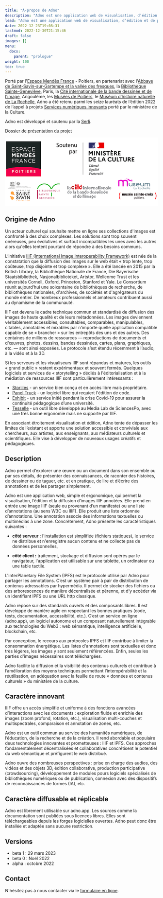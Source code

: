 ```yaml
---
title: "À-propos de Adno"
description: "Adno est une application web de visualisation, d’édition et de partage de récits et de parcours sur des images statiques et des images IIIF. Elle s'adresse principalement aux médiateurs culturels et scientifiques ainsi qu'aux enseignants. Elle concerne notamment les fonds patrimoniaux, les archives, les bibliothèques, la recherche scientifique, les humanités numériques, et plus généralement la valorisation de données culturelles et scientifiques."
lead: "Adno est une application web de visualisation, d’édition et de partage de récits et de parcours sur des images statiques et des images IIIF. Elle s'adresse principalement aux médiateurs culturels et scientifiques ainsi qu'aux enseignants. Elle concerne notamment les fonds patrimoniaux, les archives, les bibliothèques, la recherche scientifique, les humanités numériques, et plus généralement la valorisation de données culturelles et scientifiques."
date: 2022-12-23T19:08:31
lastmod: 2022-12-30T21:15:46  
draft: false
images: []
menu:
  docs:
    parent: "prologue"
weight: 100
toc: true
---
```


Porté par l'[Espace Mendès France](https://emf.fr) - Poitiers, en partenariat avec l'[Abbaye de Saint-Savin-sur-Gartempe et la vallée des fresques](https://www.abbaye-saint-savin.fr/), la [Bibliothèque Sainte-Geneviève](https://www.bsg.univ-paris3.fr/iguana/www.main.cls), Paris, la [Cité internationale de la bande dessinée et de l'image](http://www.citebd.org/), Angoulême, les [Musées de Poitiers](https://www.poitiers.fr/c__231_977__accueil_musee_sainte_croix.html), le [Muséum d’histoire naturelle de La Rochelle](https://museum.larochelle.fr/), Adno  a été retenu parmi les seize lauréats de l’édition 2022 de l’appel à projets [Services numériques innovants](https://www.culture.gouv.fr/Presse/Communiques-de-presse/Resultats-de-l-appel-a-projets-Services-numeriques-innovants-2022) porté par le ministère de la Culture.

Adno est développé et soutenu par la [Serli](https://www.serli.com/).

[Dossier de présentation du projet](/fr/blog/pr%C3%A9sentation-du-projet/EspaceMendesFrance_PresentationProjet.pdf) 

![Logos](bloc-logos.png)

## Origine de Adno

Un acteur culturel qui souhaite mettre en ligne ses collections d'images est confronté à des choix complexes. Les solutions sont trop souvent onéreuses, peu évolutives et surtout incompatibles les unes avec les autres alors qu'elles tentent pourtant de répondre à des besoins communs.

L’initiative [IIIF (International Image Interoperability Framework)](https://iiif.io) est née de la constatation que la diffusion des images sur le web était « trop lente, trop coûteuse, trop disjointe et trop complexe ». Elle a été lancée en 2015 par la British Library, la Bibliothèque Nationale de France, Die Bayerische Staatsbibliothek, Nasjonalbiblioteket, Artstor, Wellcome Trust et les universités Cornell, Oxford, Princeton, Stanford et Yale. Le Consortium réunit aujourd’hui une soixantaine de bibliothèques de recherche, de bibliothèques nationales, d'archives, de sociétés et d'agrégateurs du monde entier. De nombreux professionnels et amateurs contribuent aussi au dynamisme de la communauté.

IIIF est devenu le cadre technique commun et standardisé de diffusion des images de haute qualité et de leurs métadonnées. Les images deviennent véritablement accessibles, consultables, comparables, manipulables, citables, annotables et mixables par n'importe quelle application compatible capable de se « brancher » sur les entrepôts des uns et des autres. Des centaines de millions de ressources — reproductions de documents et d'œuvres, photos, dessins, bandes dessinées, cartes, plans, graphiques,  etc. — sont ainsi exposées.  Le protocole s’est étendu récemment à l’audio, à la vidéo et à la 3D.

Si les serveurs et les visualiseurs IIIF sont répandus et matures, les outils « grand public » restent expérimentaux et souvent fermés. Quelques logiciels et services de « storytelling » dédiés à l'éditorialisation et à la médiation de ressources IIIF sont particulièrement intéressants :  

- [Storiiies](https://storiiies.cogapp.com/) - un service bien conçu et en accès libre mais propriétaire.
- [Panel Truck](https://cartinal.leventhalmap.org/documentation/panel-truck.html) - un logiciel libre qui requiert l'édition de code.
- [Exhibit](https://www.exhibit.so/) - un service initié pendant la crise Covid-19 pour assurer la continuité pédagogique d’une université.
- [Tesselle](https://medialab.sciencespo.fr/outils/tesselle/) - un outil libre développé au Media Lab de SciencesPo,  avec une très bonne ergonomie mais ne supporte par IIIF.

En associant étroitement visualisation et édition, Adno tente de dépasser les limites de l’existant et apporte une solution accessible et conviviale aux chercheurs, aux artistes, aux enseignants, aux médiateurs culturels et scientifiques. Elle vise à développer de nouveaux usages créatifs et pédagogiques.

## Description

Adno permet d’explorer une œuvre ou un document dans son ensemble ou par ses détails, de présenter des connaissances, de raconter des histoires, de dessiner ou de taguer, etc. et en pratique, de lire et d’écrire des annotations et de les partager simplement.  

Adno est une application web, simple et ergonomique, qui permet la visualisation, l’édition et la diffusion d’images IIIF annotées. Elle prend en entrée une image IIIF (seule ou provenant d’un manifeste) ou une liste d’annotations (au sens W3C ou IIIF). Elle produit une liste ordonnée d’annotations. Une annotation associe des informations textuelles ou multimédias à une zone.  Concrètement, Adno présente les caractéristiques suivantes :

- __côté serveur :__ l'installation est simplifiée (fichiers statiques), le service ne distribue et n'enregistre aucun contenu et ne collecte pas de données personnelles,

- __côté client :__ traitement, stockage et diffusion sont opérés par le navigateur, l'application est utilisable sur une tablette, un ordinateur ou une table tactile.

L'InterPlanetary File System (IPFS) est le protocole utilisé par Adno pour partager les annotations. C’est un système pair à pair de distribution de contenus adressables par hypermédia. Il permet de stocker des fichiers ou des arborescences de manière décentralisée et pérenne, et d’y accéder via un identifiant IPFS ou une URL http classique.

Adno repose sur des standards ouverts et des composants libres. Il est développé de manière agile en respectant les bonnes pratiques (code, tests, documentation, accessibilité, etc.).  C’est un service en ligne (adno.app), un logiciel autonome et un composant naturellement intégrable aux technologies du Web3 : web sémantique, intelligence artificielle, blockchain, etc.

Par conception, le recours aux protocoles IPFS et IIIF contribue à limiter la consommation énergétique. Les  listes d'annotations sont textuelles et donc très légères, les images y sont seulement référencées. Enfin, seules les parties d'images nécessaires sont téléchargées.

Adno facilite la diffusion et la visibilité des contenus culturels et contribue à l’amélioration des moyens techniques permettant l’interopérabilité et la réutilisation, en adéquation avec la feuille de route « données et contenus culturels » du ministère de la culture.

## Caractère innovant

IIIF offre un accès simplifié et uniforme à des fonctions avancées d’interactions avec les documents : exploration fluide et enrichie des images (zoom profond, rotation, etc.), visualisation multi-couches et multispectrales, comparaison et annotation de zones, etc.

Adno est un outil commun au service des humanités numériques, de l’éducation, de la recherche et de la création. Il rend abordable et populaire deux technologies innovantes et prometteuses : IIIF et IPFS. Ces approches fondamentalement décentralisées et collaboratives concrétisent le potentiel du web sémantique et préfigurent le web distribué.   

Adno ouvre des nombreuses perspectives : prise en charge des audios, des vidéos et des objets 3D, édition collaborative, production participative (crowdsourcing), développement de modules pours logiciels spécialisés de bibliothèques numériques ou de publication, connexion avec des dispositifs de reconnaissances de formes (IA), etc.

## Caractère diffusable et réplicable

Adno est librement utilisable sur adno.app. Les sources comme la documentation sont publiées sous licences libres. Elles sont téléchargeables depuis les forges logicielles ouvertes. Adno peut donc être installée et adaptée sans aucune restriction.

## Versions

- beta 1 : 29 mars 2023
- beta 0 : Noël 2022
- alpha : octobre 2022

## Contact

N'hésitez pas à nous contacter via le [formulaire en ligne](https://adno.app/contact/).
